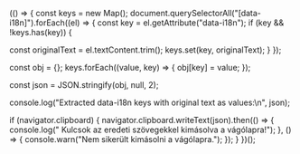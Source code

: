 (() => {
const keys = new Map();
document.querySelectorAll("[data-i18n]").forEach((el) => {
const key = el.getAttribute("data-i18n");
if (key && !keys.has(key)) {

const originalText = el.textContent.trim();
keys.set(key, originalText);
}
});

const obj = {};
keys.forEach((value, key) => {
obj[key] = value;
});

const json = JSON.stringify(obj, null, 2);

console.log("Extracted data-i18n keys with original text as values:\n", json);

if (navigator.clipboard) {
navigator.clipboard.writeText(json).then(() => {
console.log(" Kulcsok az eredeti szövegekkel kimásolva a vágólapra!");
}, () => {
console.warn("Nem sikerült kimásolni a vágólapra.");
});
}
})();
